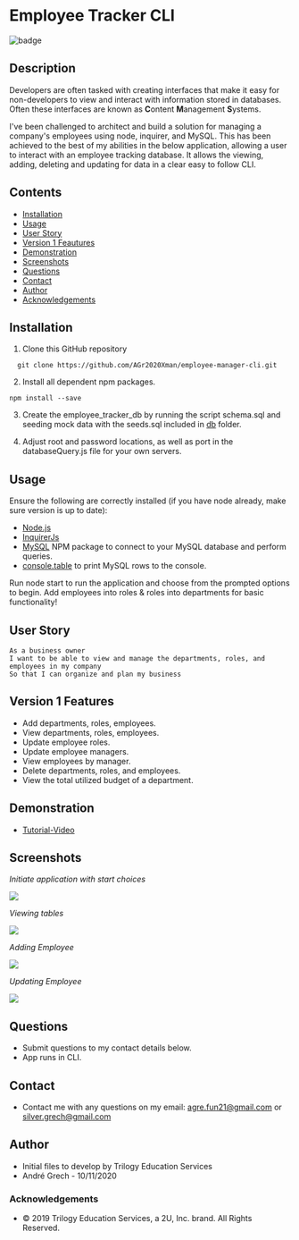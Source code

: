 # Employee Tracker CLI

![badge](https://img.shields.io/badge/License-mit-green.svg)<br />

## Description

Developers are often tasked with creating interfaces that make it easy for non-developers to view and interact with information stored in databases. Often these interfaces are known as **C**ontent **M**anagement **S**ystems.

I've been challenged to architect and build a solution for managing a company's employees using node, inquirer, and MySQL. This has been achieved to the best of my abilities in the below application, allowing a user to interact with an employee tracking database. It allows the viewing, adding, deleting and updating for data in a clear easy to follow CLI.

## Contents

- [Installation](#installation)
- [Usage](#usage)
- [User Story](#user-story)
- [Version 1 Feautures](#version-1-features)
- [Demonstration](#demonstration)
- [Screenshots](#screenshots)
- [Questions](<#questions-(FAQ)>)
- [Contact](#contact)
- [Author](#authors)
- [Acknowledgements](#acknowledgements)

## Installation

1. Clone this GitHub repository

```
  git clone https://github.com/AGr2020Xman/employee-manager-cli.git
```

2. Install all dependent npm packages.

```
npm install --save
```

3. Create the employee_tracker_db by running the script <addr>schema.sql</addr> and seeding mock data with the <addr>seeds.sql</addr> included in <a href="./src/db">db</a> folder.

4. Adjust root and password locations, as well as port in the databaseQuery.js file for your own servers.

## Usage

Ensure the following are correctly installed (if you have node already, make sure version is up to date):

- [Node.js](https://nodejs.org/en/)
- [InquirerJs](https://www.npmjs.com/package/inquirer/v/0.2.3)
- [MySQL](https://www.npmjs.com/package/mysql) NPM package to connect to your MySQL database and perform queries.
- [console.table](https://www.npmjs.com/package/console.table) to print MySQL rows to the console.

Run <addr>node start</addr> to run the application and choose from the prompted options to begin.
Add employees into roles & roles into departments for basic functionality!

## User Story

```
As a business owner
I want to be able to view and manage the departments, roles, and employees in my company
So that I can organize and plan my business
```

## Version 1 Features

- Add departments, roles, employees.
- View departments, roles, employees.
- Update employee roles.
- Update employee managers.
- View employees by manager.
- Delete departments, roles, and employees.
- View the total utilized budget of a department.

## Demonstration

- [Tutorial-Video](https://drive.google.com/file/d/1h8zwnRMBoQVshUisqUCIn8VMIVB6xJtl/view)

## Screenshots

_Initiate application with start choices_

![](./Assets/initiate.JPG)

_Viewing tables_

![](./Assets/viewing.JPG)

_Adding Employee_

![](./Assets/adding.JPG)

_Updating Employee_

![](./Assets/updating.JPG)

## Questions

- Submit questions to my contact details below.
- App runs in CLI.

## Contact

- Contact me with any questions on my email: agre.fun21@gmail.com or silver.grech@gmail.com

## Author

- Initial files to develop by Trilogy Education Services
- Andr&eacute; Grech - 10/11/2020

### Acknowledgements

- © 2019 Trilogy Education Services, a 2U, Inc. brand. All Rights Reserved.

